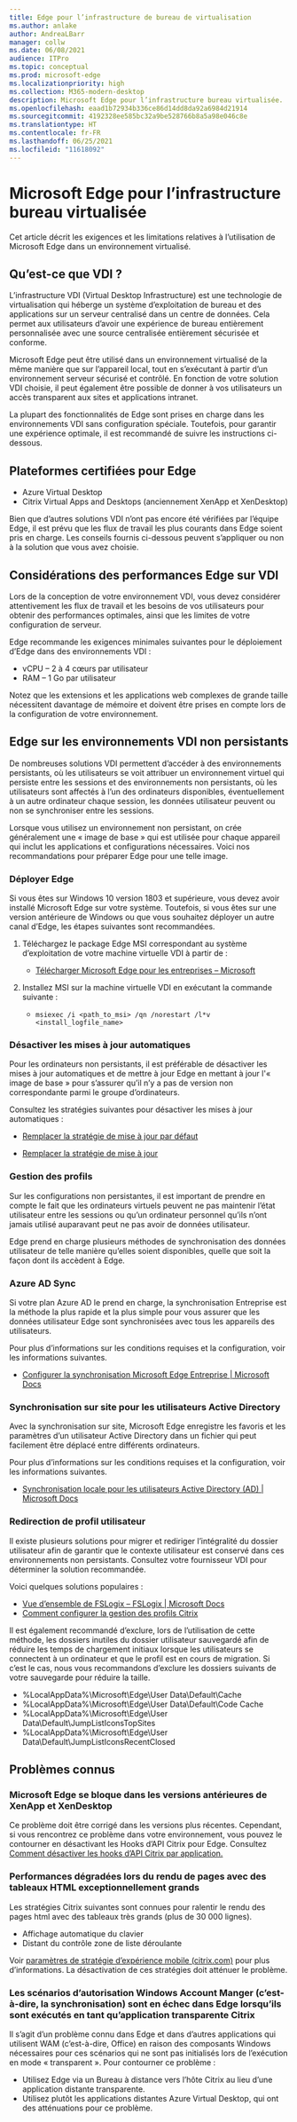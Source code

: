 ```yaml
---
title: Edge pour l’infrastructure de bureau de virtualisation
ms.author: anlake
author: AndreaLBarr
manager: collw
ms.date: 06/08/2021
audience: ITPro
ms.topic: conceptual
ms.prod: microsoft-edge
ms.localizationpriority: high
ms.collection: M365-modern-desktop
description: Microsoft Edge pour l’infrastructure bureau virtualisée.
ms.openlocfilehash: eaad1b72934b336ce86d14dd8da92a6984d21914
ms.sourcegitcommit: 4192328ee585bc32a9be528766b8a5a98e046c8e
ms.translationtype: HT
ms.contentlocale: fr-FR
ms.lasthandoff: 06/25/2021
ms.locfileid: "11618092"
---
```

# <a name="microsoft-edge-for-virtualized-desktop-infrastructure"></a>Microsoft Edge pour l’infrastructure bureau virtualisée

Cet article décrit les exigences et les limitations relatives à l’utilisation de Microsoft Edge dans un environnement virtualisé.

## <a name="what-is-vdi"></a>Qu’est-ce que VDI ?

L’infrastructure VDI (Virtual Desktop Infrastructure) est une technologie de virtualisation qui héberge un système d’exploitation de bureau et des applications sur un serveur centralisé dans un centre de données. Cela permet aux utilisateurs d’avoir une expérience de bureau entièrement personnalisée avec une source centralisée entièrement sécurisée et conforme.

Microsoft Edge peut être utilisé dans un environnement virtualisé de la même manière que sur l’appareil local, tout en s’exécutant à partir d’un environnement serveur sécurisé et contrôlé. En fonction de votre solution VDI choisie, il peut également être possible de donner à vos utilisateurs un accès transparent aux sites et applications intranet.

La plupart des fonctionnalités de Edge sont prises en charge dans les environnements VDI sans configuration spéciale. Toutefois, pour garantir une expérience optimale, il est recommandé de suivre les instructions ci-dessous.

## <a name="platforms-certified-for-edge"></a>Plateformes certifiées pour Edge

- Azure Virtual Desktop
- Citrix Virtual Apps and Desktops (anciennement XenApp et XenDesktop)

Bien que d’autres solutions VDI n’ont pas encore été vérifiées par l’équipe Edge, il est prévu que les flux de travail les plus courants dans Edge soient pris en charge. Les conseils fournis ci-dessous peuvent s’appliquer ou non à la solution que vous avez choisie.

## <a name="edge-on-vdi-performance-considerations"></a>Considérations des performances Edge sur VDI

Lors de la conception de votre environnement VDI, vous devez considérer attentivement les flux de travail et les besoins de vos utilisateurs pour obtenir des performances optimales, ainsi que les limites de votre configuration de serveur.

Edge recommande les exigences minimales suivantes pour le déploiement d’Edge dans des environnements VDI :

- vCPU – 2 à 4 cœurs par utilisateur
- RAM – 1 Go par utilisateur

Notez que les extensions et les applications web complexes de grande taille nécessitent davantage de mémoire et doivent être prises en compte lors de la configuration de votre environnement.

## <a name="edge-on-non-persisted-vdi-environments"></a>Edge sur les environnements VDI non persistants

De nombreuses solutions VDI permettent d’accéder à des environnements persistants, où les utilisateurs se voit attribuer un environnement virtuel qui persiste entre les sessions et des environnements non persistants, où les utilisateurs sont affectés à l’un des ordinateurs disponibles, éventuellement à un autre ordinateur chaque session, les données utilisateur peuvent ou non se synchroniser entre les sessions.

Lorsque vous utilisez un environnement non persistant, on crée généralement une « image de base » qui est utilisée pour chaque appareil qui inclut les applications et configurations nécessaires. Voici nos recommandations pour préparer Edge pour une telle image.

### <a name="deploy-edge"></a>Déployer Edge

Si vous êtes sur Windows 10 version 1803 et supérieure, vous devez avoir installé Microsoft Edge sur votre système. Toutefois, si vous êtes sur une version antérieure de Windows ou que vous souhaitez déployer un autre canal d’Edge, les étapes suivantes sont recommandées.

1. Téléchargez le package Edge MSI correspondant au système d’exploitation de votre machine virtuelle VDI à partir de :

    - [Télécharger Microsoft Edge pour les entreprises – Microsoft](https://www.microsoft.com/edge/business/download)

2. Installez MSI sur la machine virtuelle VDI en exécutant la commande suivante :

    - `msiexec /i <path_to_msi> /qn /norestart /l*v <install_logfile_name>`

### <a name="disable-automatic-updates"></a>Désactiver les mises à jour automatiques

Pour les ordinateurs non persistants, il est préférable de désactiver les mises à jour automatiques et de mettre à jour Edge en mettant à jour l'« image de base » pour s’assurer qu’il n’y a pas de version non correspondante parmi le groupe d’ordinateurs.

Consultez les stratégies suivantes pour désactiver les mises à jour automatiques :

- [Remplacer la stratégie de mise à jour par défaut](/deployedge/microsoft-edge-update-policies#updatedefault)

- [Remplacer la stratégie de mise à jour](/deployedge/microsoft-edge-update-policies#update)

### <a name="profile-management"></a>Gestion des profils

Sur les configurations non persistantes, il est important de prendre en compte le fait que les ordinateurs virtuels peuvent ne pas maintenir l’état utilisateur entre les sessions ou qu’un ordinateur personnel qu’ils n’ont jamais utilisé auparavant peut ne pas avoir de données utilisateur.

Edge prend en charge plusieurs méthodes de synchronisation des données utilisateur de telle manière qu’elles soient disponibles, quelle que soit la façon dont ils accèdent à Edge.

### <a name="azure-ad-sync"></a>Azure AD Sync

Si votre plan Azure AD le prend en charge, la synchronisation Entreprise est la méthode la plus rapide et la plus simple pour vous assurer que les données utilisateur Edge sont synchronisées avec tous les appareils des utilisateurs.  

Pour plus d’informations sur les conditions requises et la configuration, voir les informations suivantes.  

- [Configurer la synchronisation Microsoft Edge Entreprise | Microsoft Docs](/deployedge/microsoft-edge-enterprise-sync)

### <a name="on-premise-sync-for-active-directory-users"></a>Synchronisation sur site pour les utilisateurs Active Directory

Avec la synchronisation sur site, Microsoft Edge enregistre les favoris et les paramètres d’un utilisateur Active Directory dans un fichier qui peut facilement être déplacé entre différents ordinateurs.  

Pour plus d’informations sur les conditions requises et la configuration, voir les informations suivantes.  

- [Synchronisation locale pour les utilisateurs Active Directory (AD) | Microsoft Docs](/deployedge/microsoft-edge-on-premises-sync)

### <a name="user-profile-redirection"></a>Redirection de profil utilisateur  

Il existe plusieurs solutions pour migrer et rediriger l’intégralité du dossier utilisateur afin de garantir que le contexte utilisateur est conservé dans ces environnements non persistants. Consultez votre fournisseur VDI pour déterminer la solution recommandée.

Voici quelques solutions populaires :

- [Vue d’ensemble de FSLogix – FSLogix | Microsoft Docs](/fslogix/overview)
- [Comment configurer la gestion des profils Citrix](https://support.citrix.com/article/CTX222893)

Il est également recommandé d’exclure, lors de l’utilisation de cette méthode, les dossiers inutiles du dossier utilisateur sauvegardé afin de réduire les temps de chargement initiaux lorsque les utilisateurs se connectent à un ordinateur et que le profil est en cours de migration. Si c’est le cas, nous vous recommandons d’exclure les dossiers suivants de votre sauvegarde pour réduire la taille.

- %LocalAppData%\Microsoft\Edge\User Data\Default\Cache
- %LocalAppData%\Microsoft\Edge\User Data\Default\Code Cache
- %LocalAppData%\Microsoft\Edge\User Data\Default\JumpListIconsTopSites
- %LocalAppData%\Microsoft\Edge\User Data\Default\JumpListIconsRecentClosed

## <a name="known-issues"></a>Problèmes connus

### <a name="microsoft-edge-crashes-in-older-versions-of-xenapp-and-xendesktop"></a>Microsoft Edge se bloque dans les versions antérieures de XenApp et XenDesktop

Ce problème doit être corrigé dans les versions plus récentes. Cependant, si vous rencontrez ce problème dans votre environnement, vous pouvez le contourner en désactivant les Hooks d’API Citrix pour Edge. Consultez [Comment désactiver les hooks d’API Citrix par application.](https://support.citrix.com/article/CTX107825)

### <a name="degraded-performance-when-rendering-pages-with-exceptionally-large-html-tables"></a>Performances dégradées lors du rendu de pages avec des tableaux HTML exceptionnellement grands

Les stratégies Citrix suivantes sont connues pour ralentir le rendu des pages html avec des tableaux très grands (plus de 30 000 lignes).

- Affichage automatique du clavier
- Distant du contrôle zone de liste déroulante

Voir [paramètres de stratégie d’expérience mobile (citrix.com)](https://docs.citrix.com/citrix-virtual-apps-desktops/policies/reference/ica-policy-settings/mobile-experience-policy-settings.html) pour plus d’informations. La désactivation de ces stratégies doit atténuer le problème.

### <a name="windows-account-manager-authorization-scenarios-ie--azure-sync-fail-in-edge-when-run-as-a-citrix-seamless-application"></a>Les scénarios d’autorisation Windows Account Manger (c’est-à-dire,  la synchronisation) sont en échec dans Edge lorsqu’ils sont exécutés en tant qu’application transparente Citrix

Il s’agit d’un problème connu dans Edge et dans d’autres applications qui utilisent WAM (c’est-à-dire, Office) en raison des composants Windows nécessaires pour ces scénarios qui ne sont pas initialisés lors de l’exécution en mode « transparent ». Pour contourner ce problème :

- Utilisez Edge via un Bureau à distance vers l’hôte Citrix au lieu d’une application distante transparente.
- Utilisez plutôt les applications distantes Azure Virtual Desktop, qui ont des atténuations pour ce problème.
